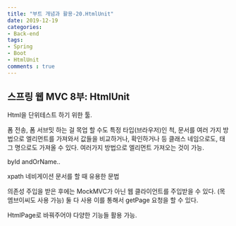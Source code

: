 ```yaml
---
title: "부트 개념과 활용-20.HtmlUnit"
date: 2019-12-19
categories:
- Back-end
tags:
- Spring 
- Boot
- HtmlUnit
comments : true
---
```


## 스프링 웹 MVC 8부: HtmlUnit

Html을 단위테스트 하기 위한 툴.



폼 전송, 폼 서브밋 하는 걸 목업 할 수도
특정 타입(브라우저)인 척, 
문서를 여러 가지 방법으로 엘리먼트를 가져와서 값들을 비교하거나, 확인하거나 등
클래스 네임으로도, 태그 명으로도 가져올 수 있다.
여러가지 방법으로 엘리먼트 가져오는 것이 가능.

byId
andOrName..

xpath
네비게이션 문서를 할 때      유용한 문법


의존성 주입을 받은 후에는
MockMVC가 아닌 웹 클라이언트를 주입받을 수 있다. (목 엠브이씨도 사용 가능) 둘 다 사용
이를 통해서 getPage 요청을 할 수 있다.


HtmlPage로 바꿔주어야 다양한 기능들 활용 가능. 


